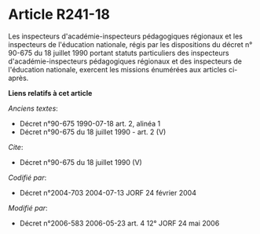 # Article R241-18

Les inspecteurs d'académie-inspecteurs pédagogiques régionaux et les inspecteurs de l'éducation nationale, régis par les
dispositions du décret n° 90-675 du 18 juillet 1990 portant statuts particuliers des inspecteurs d'académie-inspecteurs
pédagogiques régionaux et des inspecteurs de l'éducation nationale, exercent les missions énumérées aux articles ci-après.

**Liens relatifs à cet article**

_Anciens textes_:

  - Décret n°90-675 1990-07-18 art. 2, alinéa 1
  - Décret n°90-675 du 18 juillet 1990 - art. 2 (V)

_Cite_:

  - Décret n°90-675 du 18 juillet 1990 (V)

_Codifié par_:

  - Décret n°2004-703 2004-07-13 JORF 24 février 2004

_Modifié par_:

  - Décret n°2006-583 2006-05-23 art. 4 12° JORF 24 mai 2006
